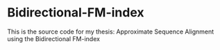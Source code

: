 # Bidirectional-FM-index

This is the source code for my thesis: Approximate Sequence Alignment using the Bidirectional FM-index
